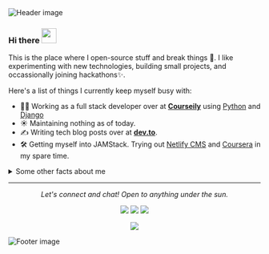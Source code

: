 <img src="https://raw.githubusercontent.com/ikeyurp/ikeyurp/master/src/header.png" alt="Header image">

### Hi there <img src="https://raw.githubusercontent.com/ikeyurp/ikeyurp/master/src/Hi.gif" height="30px">

This is the place where I open-source stuff and break things :rofl:. I like experimenting with new technologies, building small projects, and occassionally joining hackathons✨.

Here's a list of things I currently keep myself busy with:

- :man_technologist: Working as a full stack developer over at **[Courseily](javascript:void(0))** using [Python](https://www.python.org/) and [Django](https://www.djangoproject.com/)
- ☀️ Maintaining nothing as of today.
- ✍️ Writing tech blog posts over at **[dev.to](https://dev.to/bhut_keyur)**.
- 🛠 Getting myself into JAMStack. Trying out [Netlify CMS](https://www.netlifycms.org/) and [Coursera](https://www.coursera.org/) in my spare time.

<details>
  <summary>Some other facts about me</summary>
  <br>
  <p><i>Siri play ME! by Taylor Swift ft. Brendon Urie 🎶</i></p>

  - 🔭 I’m currently working on something cool :wink:
  - 🌱 I’m currently learning Python, Django, JavaScript and Blockchain.<!-- - 👯 I’m looking to collaborate on ... -->
  - 🤔 I’m looking for help with Django
  - 💬 Ask me about anything related to Javascript/Python
  - 📫 How to reach me: [@bhutkeyur](https://twitter.com/bhut_keyur)
  - 😄 Pronouns: He/Him/His
  - ⚡ Fun fact: I :heart: :man_technologist:

  ![Keyur's github stats](https://github-readme-stats.vercel.app/api?username=ikeyurp&show_icons=true&hide=["stars"])
  ![Top Langs](https://github-readme-stats.vercel.app/api/top-langs/?username=ikeyurp&layout=compact)
  
  <div align="center"><img src="https://raw.githubusercontent.com/ikeyurp/ikeyurp/master/src/Comp-Man.gif"></div>
</details>

<hr>
<p align="center">
  <i>Let's connect and chat! Open to anything under the sun.</i>

  <p align="center">
    <a href="https://twitter.com/ikeyurp" alt="Twitter"><img src="https://raw.githubusercontent.com/ikeyurp/ikeyurp/master/src/twitter-fill.svg"></a>
    <a href="https://www.linkedin.com/in/ikeyurp/" alt="Linkedin"><img src="https://raw.githubusercontent.com/ikeyurp/ikeyurp/master/src/linkedin-fill.svg"></a>
    <a href="mailto:keyurbhut12345@gmail.com" alt="Contact me"><img src="https://raw.githubusercontent.com/ikeyurp/ikeyurp/master/src/mail-fill.svg"></a>
    <!-- <a href="javascript:void(0)" alt="My site"><img src="https://raw.githubusercontent.com/ikeyurp/ikeyurp/master/src/external-link-line.svg"></a> -->
  </p>

  <p align="center">
    <img align="center" src="https://visitor-badge.glitch.me/badge?page_id=ikeyurp.visitor-badge">
  </p>
</p>

<img src="https://raw.githubusercontent.com/ikeyurp/ikeyurp/master/src/footer.svg" alt="Footer image">
